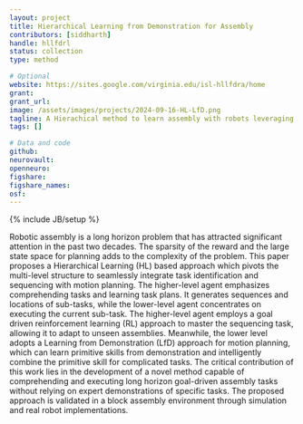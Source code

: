 ```yaml
---
layout: project
title: Hierarchical Learning from Demonstration for Assembly
contributors: [siddharth]
handle: hllfdrl
status: collection
type: method

# Optional
website: https://sites.google.com/virginia.edu/isl-hllfdra/home
grant:
grant_url:
image: /assets/images/projects/2024-09-16-HL-LfD.png
tagline: A Hierachical method to learn assembly with robots leveraging demonstrations.
tags: []

# Data and code
github: 
neurovault:
openneuro:
figshare:
figshare_names:
osf:
---
```

{% include JB/setup %}

Robotic assembly is a long horizon problem that has attracted significant attention in the past two decades. The sparsity of the reward and the large state space for planning adds to the complexity of the problem. This paper proposes a Hierarchical Learning (HL) based approach which pivots the multi-level structure to seamlessly integrate task identification and sequencing with motion planning. The higher-level agent emphasizes comprehending tasks and learning task plans. It generates sequences and locations of sub-tasks, while the lower-level agent concentrates on executing the current sub-task. The higher-level agent employs a goal driven reinforcement learning (RL) approach to master the sequencing task, allowing it to adapt to unseen assemblies. Meanwhile, the lower level adopts a Learning from Demonstration (LfD) approach for motion planning, which can learn primitive skills from demonstration and intelligently combine the primitive skill for complicated tasks. The critical contribution of this work lies in the development of a novel method capable of comprehending and executing long horizon goal-driven assembly tasks without relying on expert demonstrations of specific tasks.  The proposed approach is validated in a block assembly environment through simulation and real robot implementations. 

